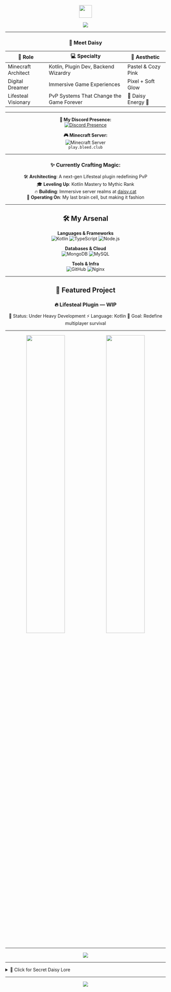 <!--
    🌸 Daisy's README — Ultimate Edition 2025
    ✨ Best of the Best, Cute, Modern, Unbeatable ✨
    🐇 P.S. There’s a secret section hidden in here — can you find it?
-->

<!-- HEADER -->
<p align="center">
  <img src="https://media.giphy.com/media/hvRJCLFzcasrR4ia7z/giphy.gif" width="40px"/>  
</p>

<div align="center">
  <img src="https://readme-typing-svg.herokuapp.com?font=Fira+Code&size=32&duration=2800&pause=2000&color=FFB6F9&center=true&vCenter=true&width=940&lines=🌸+Welcome+to+Daisy's+Digital+Realm;Minecraft+Plugin+Architect+%7C+Kotlin+Sorceress;Crafting+Worlds+One+Commit+at+a+Time+🚀;Turning+Caffeine+into+Code+%E2%98%95" />
</div>

---

<!-- PROFILE CARD -->
<div align="center">

### 💖 Meet Daisy

| 🌟 Role             | 💻 Specialty                             | 🎨 Aesthetic        |
|---------------------|------------------------------------------|---------------------|
| Minecraft Architect | Kotlin, Plugin Dev, Backend Wizardry     | Pastel & Cozy Pink  |
| Digital Dreamer     | Immersive Game Experiences               | Pixel + Soft Glow   |
| Lifesteal Visionary | PvP Systems That Change the Game Forever | 🌸 Daisy Energy 🌸 |

</div>

---

<!-- DYNAMIC STATUS -->
<div align="center">

**💬 My Discord Presence:**  
[![Discord Presence](https://lanyard.cnrad.dev/api/295529835764252682?theme=dark&bg=0d1117&idleMessage=✨%20Probably%20coding...%20or%20gaming)](https://discord.com/users/295529835764252682)

**🎮 Minecraft Server:**  
![Minecraft Server](https://img.shields.io/badge/status-online-brightgreen?style=for-the-badge&logo=minecraft&logoColor=white)  
`play.bleed.club`

</div>

---

<!-- CURRENTLY CRAFTING -->
<div align="center">

### ✨ Currently Crafting Magic:
🛠 **Architecting**: A next-gen Lifesteal plugin redefining PvP  
🎓 **Leveling Up**: Kotlin Mastery to Mythic Rank  
🔥 **Building**: Immersive server realms at [daisy.cat](https://daisy.cat)  
🌙 **Operating On**: My last brain cell, but making it fashion   

</div>

---

<!-- TECH STACK -->
<div align="center">

## 🛠️ My Arsenal

**Languages & Frameworks**  
![Kotlin](https://img.shields.io/badge/Kotlin-FFB6F9?style=for-the-badge&logo=kotlin&logoColor=white)
![TypeScript](https://img.shields.io/badge/TypeScript-98C1FF?style=for-the-badge&logo=typescript&logoColor=white)
![Node.js](https://img.shields.io/badge/Node.js-93FFD8?style=for-the-badge&logo=nodedotjs&logoColor=black)

**Databases & Cloud**  
![MongoDB](https://img.shields.io/badge/MongoDB-97FFB6?style=for-the-badge&logo=mongodb&logoColor=black)
![MySQL](https://img.shields.io/badge/MySQL-FFD4E5?style=for-the-badge&logo=mysql&logoColor=black)

**Tools & Infra**  
![GitHub](https://img.shields.io/badge/GitHub-FFD580?style=for-the-badge&logo=github&logoColor=black)
![Nginx](https://img.shields.io/badge/Nginx-FFC1B6?style=for-the-badge&logo=nginx&logoColor=black)

</div>

---

<!-- PROJECT SHOWCASE -->
<div align="center">

## 🎯 Featured Project

### 🔥 Lifesteal Plugin — WIP

🚀 Status: Under Heavy Development
⚡ Language: Kotlin
🎯 Goal: Redefine multiplayer survival


</div>

---

<!-- GITHUB STATS -->
<div align="center">
  <img width="49%" src="https://github-readme-stats.vercel.app/api?username=fu3i0n&show_icons=true&theme=radical&hide_border=true&bg_color=0D1117&title_color=FFB6F9&icon_color=FFB6F9&text_color=FFFFFF&count_private=true&include_all_commits=true" />
  <img width="49%" src="https://github-readme-streak-stats.herokuapp.com/?user=fu3i0n&theme=radical&hide_border=true&background=0D1117&stroke=FFB6F9&ring=FFB6F9&fire=FFB6F9&currStreakLabel=FFFFFF" />
</div>

---

<!-- CONTRIBUTION GRAPH -->
<div align="center">
  <img src="https://github-readme-activity-graph.vercel.app/graph?username=fu3i0n&bg_color=0D1117&color=FFB6F9&line=FFB6F9&point=FFFFFF&area=true&hide_border=true" />
</div>

---

<!-- SECRET SECTION -->
<details>
<summary>🐇 Click for Secret Daisy Lore</summary>

✨ **Fun Fact #1:** Daisy’s caffeine-to-code ratio is dangerously high.  
🎮 **Fun Fact #2:** Probably writing this README instead of sleeping.  
🌸 **Fun Fact #3:** If you found this section, you’re officially cool.  

</details>

---

<!-- FOOTER -->
<div align="center">
  <img src="https://capsule-render.vercel.app/api?type=waving&color=gradient&customColorList=14,20,22&height=150&section=footer&text=Thanks%20for%20visiting%20daisy.cat!&fontSize=42&fontColor=ffffff&animation=twinkling&fontAlignY=75"/>
</div>
